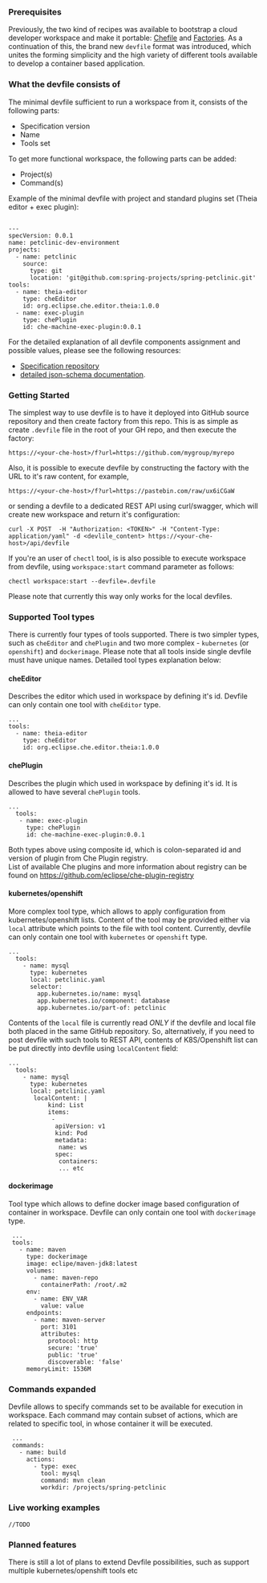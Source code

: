 

### Prerequisites
Previously, the  two kind of recipes was available to bootstrap a cloud developer workspace and make it portable: [Chefile](https://www.eclipse.org/che/docs/chefile.html) 
and [Factories](https://www.eclipse.org/che/docs/factories-getting-started.html#try-a-factory).
As a continuation of this, the brand new `devfile` format was introduced, which unites the forming simplicity and the high variety of different tools available to develop a container based application.

### What the devfile consists of
The minimal devfile sufficient to run a workspace from it, consists of the following parts:
 - Specification version
 - Name
 - Tools set 
 
To get more functional workspace, the following parts can be added:
 - Project(s)
 - Command(s)

Example of the minimal devfile with project and standard plugins set (Theia editor + exec plugin):

```

---
specVersion: 0.0.1
name: petclinic-dev-environment
projects:
  - name: petclinic
    source:
      type: git
      location: 'git@github.com:spring-projects/spring-petclinic.git'
tools:
  - name: theia-editor
    type: cheEditor
    id: org.eclipse.che.editor.theia:1.0.0
  - name: exec-plugin
    type: chePlugin
    id: che-machine-exec-plugin:0.0.1
```
 
For the detailed explanation of all devfile components assignment and possible values, please see the following resources:
 - [Specification repository](https://github.com/redhat-developer/devfile)  
 - [detailed json-schema documentation](https://redhat-developer.github.io/devfile/devfile).

### Getting Started
The simplest way to use devfile is to have it deployed into GitHub source repository and then create factory from this repo.
This is as simple as create `.devfile` file in the root of your GH repo, and then execute the factory: 
```
https://<your-che-host>/f?url=https://github.com/mygroup/myrepo
```

Also, it is possible to execute devfile by constructing the factory with the URL to it's raw content, for example, 
```
https://<your-che-host>/f?url=https://pastebin.com/raw/ux6iCGaW
``` 
or sending a devfile to a dedicated REST API using curl/swagger, which will create new workspace and return it's configuration: 
```
curl -X POST  -H "Authorization: <TOKEN>" -H "Content-Type: application/yaml" -d <devlile_content> https://<your-che-host>/api/devfile
``` 

If you're an user of `chectl` tool, is is also possible to execute workspace from devfile, using `workspace:start` command 
parameter as follows:
```
chectl workspace:start --devfile=.devfile
```` 
Please note that currently this way only works for the local devfiles.


 
### Supported Tool types
There is currently four types of tools supported. There is two simpler types, such as `cheEditor` and `chePlugin` and 
two more complex - `kubernetes` (or `openshift`) and `dockerimage`.
Please note that all tools inside single devfile must have unique names.
Detailed tool types explanation below:

#### cheEditor 
Describes the editor which used in workspace by defining it's id. 
Devfile can only contain one tool with `cheEditor` type.

```
...
tools:
  - name: theia-editor
    type: cheEditor
    id: org.eclipse.che.editor.theia:1.0.0
```

#### chePlugin
Describes the plugin which used in workspace by defining it's id. 
It is allowed to have several `chePlugin` tools.

```
...
  tools:
   - name: exec-plugin
     type: chePlugin
     id: che-machine-exec-plugin:0.0.1
```

Both types above using composite id, which is colon-separated id and version of plugin from Che Plugin registry.  
List of available Che plugins and more information about registry can be found on https://github.com/eclipse/che-plugin-registry 



#### kubernetes/openshift
More complex tool type, which allows to apply configuration from kubernetes/openshift lists. Content of the tool may be provided either via `local` attribute which points to the file with tool content.
Currently, devfile can only contain one tool with `kubernetes` or `openshift` type.
```
...
  tools:
    - name: mysql
      type: kubernetes
      local: petclinic.yaml
      selector:
        app.kubernetes.io/name: mysql
        app.kubernetes.io/component: database
        app.kubernetes.io/part-of: petclinic
```
Contents of the `local` file is currently read _ONLY_ if the devfile and local file both placed in the same GitHub repository. 
So, alternatively, if you need to post devfile with such tools to REST API, contents of K8S/Openshift list can be put directly into devfile using `localContent` field:

```
...
  tools:
    - name: mysql
      type: kubernetes
      local: petclinic.yaml
       localContent: |
           kind: List
           items:
            -
             apiVersion: v1
             kind: Pod
             metadata:
              name: ws
             spec:
              containers:
              ... etc
```


#### dockerimage
Tool type which allows to define docker image based configuration of container in workspace.
Devfile can only contain one tool with `dockerimage` type. 

```
 ...
 tools:
   - name: maven
     type: dockerimage
     image: eclipe/maven-jdk8:latest
     volumes:
       - name: maven-repo
         containerPath: /root/.m2
     env:
       - name: ENV_VAR
         value: value
     endpoints:
       - name: maven-server
         port: 3101
         attributes:
           protocol: http
           secure: 'true'
           public: 'true'
           discoverable: 'false'
     memoryLimit: 1536M
```

### Commands expanded
Devfile allows to specify commands set to be available for execution in workspace. Each command may contain subset of actions, which are related to specific tool, in whose container it will be executed.


```
 ...
 commands:
   - name: build
     actions:
       - type: exec
         tool: mysql
         command: mvn clean
         workdir: /projects/spring-petclinic
```

### Live working examples

    //TODO

### Planned features
There is still a lot of plans to extend Devfile possibilities, such as support multiple kubernetes/openshift tools etc